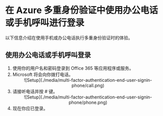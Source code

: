 
<properties 
	pageTitle="在 Azure Multi-Factor Authentication 中使用办公电话或手机呼叫进行登录" 
	description="本页介绍用户如何使用手机登录。" 
	services="multi-factor-authentication" 
	documentationCenter="" 
	authors="billmath" 
	manager="stevenpo" 
	editor="curtland"/>

<tags 
	ms.service="multi-factor-authentication" 
	ms.date="08/04/2016" 
	wacn.date="09/19/2016"/>

# 在 Azure 多重身份验证中使用办公电话或手机呼叫进行登录

以下信息介绍在使用手机或办公电话执行多重身份验证时的体验。

## 使用办公电话或手机呼叫登录

<ol>

<li>使用你的用户名和密码登录到 Office 365 等应用程序或服务。</li>
<li>Microsoft 将会向你拨打电话。</li>


<center>![Setup](./media/multi-factor-authentication-end-user-signin-phone/call.png)</center>

<li>请接听电话并按 # 键。</li>

<center>![Setup](./media/multi-factor-authentication-end-user-signin-phone/phone.png)</center>


<li>现在你应已登录。</li>








 

<!---HONumber=Mooncake_0912_2016-->